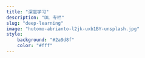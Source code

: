 ```yaml
---
title: "深度学习"
description: "DL 专栏"
slug: "deep-learning"
image: "hutomo-abrianto-l2jk-uxb1BY-unsplash.jpg"
style:
    background: "#2a9d8f"
    color: "#fff"
---
```

